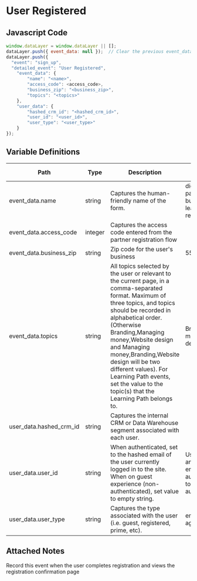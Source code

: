 # User Registered

### 

## Javascript Code
```js
window.dataLayer = window.dataLayer || [];
dataLayer.push({ event_data: null });  // Clear the previous event_data object.
dataLayer.push({
  "event": "sign_up",
  "detailed_event": "User Registered",
    "event_data": {
        "name": "<name>",
        "access_code": <access_code>,
        "business_zip": "<business_zip>",
        "topics": "<topics>"
    },
    "user_data": {
        "hashed_crm_id": "<hashed_crm_id>",
        "user_id": "<user_id>",
        "user_type": "<user_type>"
    }
});
```

## Variable Definitions

|Path|Type|Description|Example|Pattern|Min Length|Max Length|Minimum|Maximum|Multiple Of|
| --- | --- | --- | --- | --- | --- | --- | --- | --- | --- |
|event_data.name|string|Captures the human-friendly name of the form.|digital ready partner, small business parnter, learner registration, etc|||||||
|event_data.access_code|integer|Captures the access code entered from the partner registration flow||||||||
|event_data.business_zip|string|Zip code for the user's business|55555|||||||
|event_data.topics|string|All topics selected by the user or relevant to the current page, in a comma-separated format. Maximum of three topics, and topics should be recorded in alphabetical order. \(Otherwise Branding,Managing money,Website design and Managing money,Branding,Website design will be two different values\). For Learning Path events, set the value to the topic\(s\) that the Learning Path belongs to.|Branding,Managing money,Website design|||||||
|user_data.hashed_crm_id|string|Captures the internal CRM or Data Warehouse segment associated with each user.||||||||
|user_data.user_id|string|When authenticated, set to the hashed email of the user currently logged in to the site. When on guest experience \(non-authenticated\), set value to empty string.|Use hashed email and not plain-text email when authenticated. Set to empty when not authenticated.|||||||
|user_data.user_type|string|Captures the type associated with the user \(i.e. guest, registered, prime, etc\).|employee, guest, agent, customer|||||||

## Attached Notes

<p>Record this event when the user completes registration and views the registration confirmation page</p>
